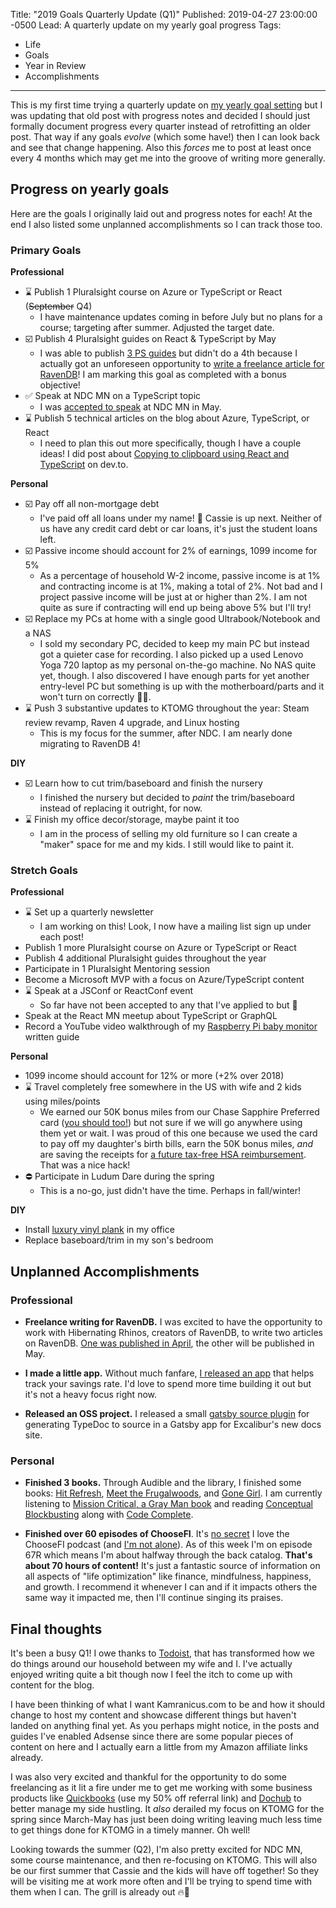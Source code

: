 Title: "2019 Goals Quarterly Update (Q1)"
Published: 2019-04-27 23:00:00 -0500
Lead: A quarterly update on my yearly goal progress
Tags:
- Life
- Goals
- Year in Review
- Accomplishments
---

[baby-pi]: https://kamranicus.com/guides/raspberry-pi-3-baby-monitor
[vinyl-plank]: https://www.youtube.com/watch?v=OJqk2iS_jyQ

This is my first time trying a quarterly update on [my yearly goal setting](https://kamranicus.com/posts/2018-12-20-year-in-review-2019-goals) but I was updating that old post with progress notes and decided I should just formally document progress every quarter instead of retrofitting an older post. That way if any goals *evolve* (which some have!) then I can look back and see that change happening. Also this *forces* me to post at least once every 4 months which may get me into the groove of writing more generally.

## Progress on yearly goals

Here are the goals I originally laid out and progress notes for each! At the end I also listed some unplanned accomplishments so I can track those too.

### Primary Goals

**Professional**

- ⌛ Publish 1 Pluralsight course on Azure or TypeScript or React (~~September~~ Q4)
  - I have maintenance updates coming in before July but no plans for a course; targeting after summer. Adjusted the target date.
- ☑️ Publish 4 Pluralsight guides on React & TypeScript by May
  - I was able to publish [3 PS guides](https://kamranicus.com/guides) but didn't do a 4th because I actually got an unforeseen opportunity to [write a freelance article for RavenDB](https://kamranicus.com/posts/2019-04-04-ravendb-data-modeling-with-indexes)! I am marking this goal as completed with a bonus objective!
- ✅ Speak at NDC MN on a TypeScript topic
  - I was [accepted to speak](https://kamranicus.com/posts/2019-02-01-ndc-minnesota-flexible-ui-with-react-graphql-typescript) at NDC MN in May.
- ⌛ Publish 5 technical articles on the blog about Azure, TypeScript, or React
  - I need to plan this out more specifically, though I have a couple ideas! I did post about [Copying to clipboard using React and TypeScript](https://dev.to/kamranayub/copying-to-the-clipboard-using-react-typescript-material-ui-4fdb) on dev.to.

**Personal**

- ☑️ Pay off all non-mortgage debt
  - I've paid off all loans under my name! 🎉 Cassie is up next. Neither of us have any credit card debt or car loans, it's just the student loans left.
- ☑️ Passive income should account for 2% of earnings, 1099 income for 5%
  - As a percentage of household W-2 income, passive income is at 1% and contracting income is at 1%, making a total of 2%. Not bad and I project passive income will be just at or higher than 2%. I am not quite as sure if contracting will end up being above 5% but I'll try!
- ☑️ Replace my PCs at home with a single good Ultrabook/Notebook and a NAS
  - I sold my secondary PC, decided to keep my main PC but instead got a quieter case for recording. I also picked up a used Lenovo Yoga 720 laptop as my personal on-the-go machine. No NAS quite yet, though. I also discovered I have enough parts for yet another entry-level PC but something is up with the motherboard/parts and it won't turn on correctly 🤷‍♂️.
- ⌛ Push 3 substantive updates to KTOMG throughout the year: Steam review revamp, Raven 4 upgrade, and Linux hosting
  - This is my focus for the summer, after NDC. I am nearly done migrating to RavenDB 4!

**DIY**

- ☑️ Learn how to cut trim/baseboard and finish the nursery
  - I finished the nursery but decided to *paint* the trim/baseboard instead of replacing it outright, for now.
- ⌛ Finish my office decor/storage, maybe paint it too
  - I am in the process of selling my old furniture so I can create a "maker" space for me and my kids. I still would like to paint it.

### Stretch Goals

**Professional**

- ⌛ Set up a quarterly newsletter
  - I am working on this! Look, I now have a mailing list sign up under each post!
- Publish 1 more Pluralsight course on Azure or TypeScript or React
- Publish 4 additional Pluralsight guides throughout the year
- Participate in 1 Pluralsight Mentoring session
- Become a Microsoft MVP with a focus on Azure/TypeScript content
- ⌛ Speak at a JSConf or ReactConf event
  - So far have not been accepted to any that I've applied to but 🤞
- Speak at the React MN meetup about TypeScript or GraphQL
- Record a YouTube video walkthrough of my [Raspberry Pi baby monitor][baby-pi] written guide

**Personal**

- 1099 income should account for 12% or more (+2% over 2018)
- ⌛ Travel completely free somewhere in the US with wife and 2 kids using miles/points
  - We earned our 50K bonus miles from our Chase Sapphire Preferred card ([you should too!](https://www.choosefi.com/all-articles/travel-rewards/)) but not sure if we will go anywhere using them yet or wait. I was proud of this one because we used the card to pay off my daughter's birth bills, earn the 50K bonus miles, *and* are saving the receipts for [a future tax-free HSA reimbursement](https://www.choosefi.com/use-your-hsa-to-provide-income-in-retirement/). That was a nice hack!
- ⛔ Participate in Ludum Dare during the spring
  - This is a no-go, just didn't have the time. Perhaps in fall/winter!

**DIY**

- Install [luxury vinyl plank][vinyl-plank] in my office
- Replace baseboard/trim in my son's bedroom

## Unplanned Accomplishments

### Professional

- **Freelance writing for RavenDB.** I was excited to have the opportunity to work with Hibernating Rhinos, creators of RavenDB, to write two articles on RavenDB. [One was published in April]((https://kamranicus.com/posts/2019-04-04-ravendb-data-modeling-with-indexes)), the other will be published in May.

- **I made a little app.** Without much fanfare, [I released an app](https://reachfi.app/update/2019-02-19-initial-release/) that helps track your savings rate. I'd love to spend more time building it out but it's not a heavy focus right now.

- **Released an OSS project.** I released a small [gatsby source plugin](https://www.gatsbyjs.org/packages/gatsby-source-typedoc/?=gatsby-source-type) for generating TypeDoc to source in a Gatsby app for Excalibur's new docs site.

### Personal

- **Finished 3 books.** Through Audible and the library, I finished some books: [Hit Refresh](https://www.goodreads.com/book/show/30835567-hit-refresh), [Meet the Frugalwoods](https://www.goodreads.com/book/show/35068719-meet-the-frugalwoods), and [Gone Girl](https://www.goodreads.com/book/show/19288043-gone-girl). I am currently listening to [Mission Critical, a Gray Man book](https://www.goodreads.com/book/show/40187317-mission-critical) and reading [Conceptual Blockbusting](https://www.goodreads.com/book/show/110312.Conceptual_Blockbusting) along with [Code Complete](https://www.goodreads.com/book/show/4845.Code_Complete).

- **Finished over 60 episodes of ChooseFI**. It's [no secret](https://twitter.com/kamranayub/status/1082390375560593408) I love the ChooseFI podcast (and [I'm not alone](https://podcasts.apple.com/us/podcast/choosefi/id1187770032)). As of this week I'm on episode 67R which means I'm about halfway through the back catalog. **That's about 70 hours of content!** It's just a fantastic source of information on all aspects of "life optimization" like finance, mindfulness, happiness, and growth. I recommend it whenever I can and if it impacts others the same way it impacted me, then I'll continue singing its praises.

## Final thoughts

It's been a busy Q1! I owe thanks to [Todoist](https://todoist.com), that has transformed how we do things around our household between my wife and I. I've actually enjoyed writing quite a bit though now I feel the itch to come up with content for the blog. 

I have been thinking of what I want Kamranicus.com to be and how it should change to host my content and showcase different things but haven't landed on anything final yet. As you perhaps might notice, in the posts and guides I've enabled Adsense since there are some popular pieces of content on here and I actually earn a little from my Amazon affiliate links already.

I was also very excited and thankful for the opportunity to do some freelancing as it lit a fire under me to get me working with some business products like [Quickbooks](http://fbuy.me/mou3m) (use my 50% off referral link) and [Dochub](http://dochub.com) to better manage my side hustling. It *also* derailed my focus on KTOMG for the spring since March-May has just been doing writing leaving much less time to get things done for KTOMG in a timely manner. Oh well!

Looking towards the summer (Q2), I'm also pretty excited for NDC MN, some course maintenance, and then re-focusing on KTOMG. This will also be our first summer that Cassie and the kids will have off together! So they will be visiting me at work more often and I'll be trying to spend time with them when I can. The grill is already out 🔥🍔